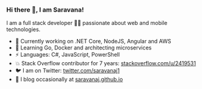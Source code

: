 ### Hi there :wave:, I am Saravana!

I am a full stack developer 👨‍💻 passionate about web and mobile technologies. 

- 🔭 Currently working on .NET Core, NodeJS, Angular and AWS
- 🌱 Learning Go, Docker and architecting microservices
- ⚡ Languages: C#, JavaScript, PowerShell
- 💥 Stack Overflow contributor for 7 years: [stackoverflow.com/u/2419531](https://stackoverflow.com/u/2419531)
- 🐦 I am on Twitter: [twitter.com/saravanaj1](https://twitter.com/saravanaj1)
- 📜 I blog occasionally at [saravanaj.github.io](https://saravanaj.github.io)

